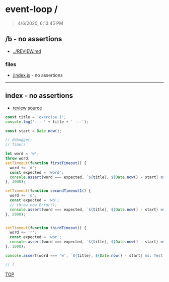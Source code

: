 # event-loop /

> 4/6/2020, 6:13:45 PM 

## /b - no assertions 

* [../REVIEW.md](../REVIEW.md)

### files

* [/index.js](#index---no-assertions) - no assertions 

---

## index - no assertions

* [review source](./index.js)

```js
const title = 'exercise 1';
console.log('--- ' + title + ' ---');

const start = Date.now();

// debugger;
// Timers

let word = 'w';
throw word;
setTimeout(function firstTimeout() {
  word += 'd';
  const expected = 'word';
  console.assert(word === expected, `${title}, ${Date.now() - start} ms: Test 1`);
}, 3000);

setTimeout(function secondTimeout1() {
  word += 'o';
  const expected = 'wo';
  // throw new Error();
  console.assert(word === expected, `${title}, ${Date.now() - start} ms: Test 2`);
}, 2000);


setTimeout(function thirdTimeout() {
  word += 'r';
  const expected = 'wor';
  console.assert(word === expected, `${title}, ${Date.now() - start} ms: Test 3`);
}, 1000);

console.assert(word === 'w', `${title}, ${Date.now() - start} ms: Test 1`);

// f

```

[TOP](#event-loop)

